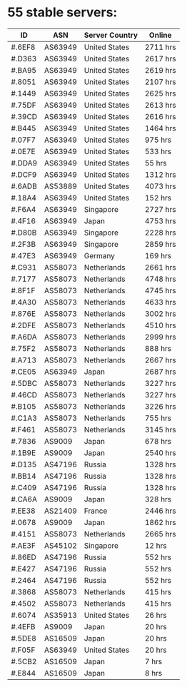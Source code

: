 # 55 stable servers:

| ID | ASN | Server Country | Online |
| ------ | ------ | ------ | ------ |
| #.6EF8 | AS63949 | United States | 2711 hrs |
| #.D363 | AS63949 | United States | 2617 hrs |
| #.BA95 | AS63949 | United States | 2619 hrs |
| #.8051 | AS63949 | United States | 2107 hrs |
| #.1449 | AS63949 | United States | 2625 hrs |
| #.75DF | AS63949 | United States | 2613 hrs |
| #.39CD | AS63949 | United States | 2616 hrs |
| #.B445 | AS63949 | United States | 1464 hrs |
| #.07F7 | AS63949 | United States | 975 hrs |
| #.0E7E | AS63949 | United States | 533 hrs |
| #.DDA9 | AS63949 | United States | 55 hrs |
| #.DCF9 | AS63949 | United States | 1312 hrs |
| #.6ADB | AS53889 | United States | 4073 hrs |
| #.18A4 | AS63949 | United States | 152 hrs |
| #.F6A4 | AS63949 | Singapore | 2727 hrs |
| #.4F16 | AS63949 | Japan | 4753 hrs |
| #.D80B | AS63949 | Singapore | 2228 hrs |
| #.2F3B | AS63949 | Singapore | 2859 hrs |
| #.47E3 | AS63949 | Germany | 169 hrs |
| #.C931 | AS58073 | Netherlands | 2661 hrs |
| #.7177 | AS58073 | Netherlands | 4748 hrs |
| #.8F1F | AS58073 | Netherlands | 4745 hrs |
| #.4A30 | AS58073 | Netherlands | 4633 hrs |
| #.876E | AS58073 | Netherlands | 3002 hrs |
| #.2DFE | AS58073 | Netherlands | 4510 hrs |
| #.A6DA | AS58073 | Netherlands | 2999 hrs |
| #.75F2 | AS58073 | Netherlands | 888 hrs |
| #.A713 | AS58073 | Netherlands | 2667 hrs |
| #.CE05 | AS63949 | Japan | 2687 hrs |
| #.5DBC | AS58073 | Netherlands | 3227 hrs |
| #.46CD | AS58073 | Netherlands | 3227 hrs |
| #.B105 | AS58073 | Netherlands | 3226 hrs |
| #.C1A3 | AS58073 | Netherlands | 755 hrs |
| #.F461 | AS58073 | Netherlands | 3145 hrs |
| #.7836 | AS9009 | Japan | 678 hrs |
| #.1B9E | AS9009 | Japan | 2540 hrs |
| #.D135 | AS47196 | Russia | 1328 hrs |
| #.BB14 | AS47196 | Russia | 1328 hrs |
| #.C409 | AS47196 | Russia | 1328 hrs |
| #.CA6A | AS9009 | Japan | 328 hrs |
| #.EE38 | AS21409 | France | 2446 hrs |
| #.0678 | AS9009 | Japan | 1862 hrs |
| #.4151 | AS58073 | Netherlands | 2665 hrs |
| #.AE3F | AS45102 | Singapore | 12 hrs |
| #.86ED | AS47196 | Russia | 552 hrs |
| #.E427 | AS47196 | Russia | 552 hrs |
| #.2464 | AS47196 | Russia | 552 hrs |
| #.3868 | AS58073 | Netherlands | 415 hrs |
| #.4502 | AS58073 | Netherlands | 415 hrs |
| #.6074 | AS35913 | United States | 26 hrs |
| #.4EFB | AS9009 | Japan | 20 hrs |
| #.5DE8 | AS16509 | Japan | 20 hrs |
| #.F05F | AS63949 | United States | 20 hrs |
| #.5CB2 | AS16509 | Japan | 7 hrs |
| #.E844 | AS16509 | Japan | 8 hrs |

